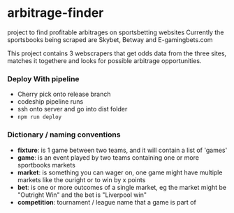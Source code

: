 # arbitrage-finder
project to find profitable arbitrages on sportsbetting websites
Currently the sportsbooks being scraped are Skybet, Betway and E-gamingbets.com

This project contains 3 webscrapers that get odds data from the three sites, matches it togethere and looks for possible arbitrage opportunities.

### Deploy With pipeline
- Cherry pick onto release branch 
- codeship pipeline runs
- ssh onto server and go into dist folder
- `npm run deploy`

### Dictionary / naming conventions
- **fixture**: is 1 game between two teams, and it will contain a list of 'games'
- **game**: is an event played by two teams containing one or more sportbooks markets
- **market**: is something you can wager on, one game might have multiple markets like the ouright or to win by x points
- **bet**: is one or more outcomes of a single market, eg the market might be "Outright Win" and the bet is "Liverpool win"
- **competition**: tournament / league name that a game is part of


